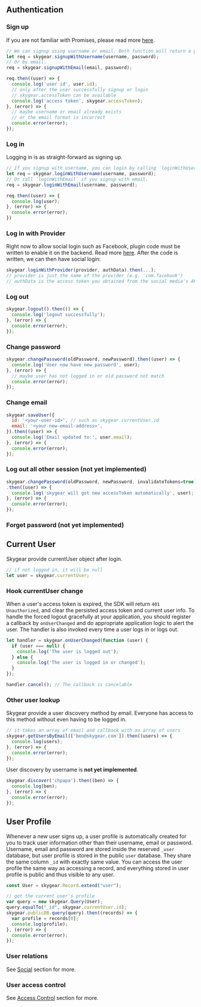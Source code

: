 <a name="authentication"></a>
## Authentication

### Sign up

If you are not familiar with Promises, please read more [here](https://www.promisejs.org/).

``` javascript
// We can signup using username or email. Both function will return a promise.
let req = skygear.signupWithUsername(username, password);
// Or by email.
req = skygear.signupWithEmail(email, password);

req.then((user) => {
  console.log('user id', user.id);
  // only after the user successfully signup or login
  // skygear.accessToken can be available
  console.log('access token', skygear.accessToken);
}, (error) => {
  // maybe username or email already exists
  // or the email format is incorrect
  console.error(error);
});
```

### Log in

Logging in is as straight-forward as signing up.

``` javascript
// If you signup with username, you can login by calling `loginWithUsername`.
let req = skygear.loginWithUsername(username, password);
// Or call `loginWithEmail` if you signup with email.
req = skygear.loginWithEmail(username, password);

req.then((user) => {
  console.log(user);
}, (error) => {
  console.error(error);    
})
```

### Log in with Provider

Right now to allow social login such as Facebook, plugin code must be written
to enable it on the backend. Read more [here](/plugin/guide/guide-auth).
After the code is written, we can then have social login:

``` javascript
skygear.loginWithProvider(provider, authData).then(...);
// provider is just the name of the provider (e.g. 'com.facebook')
// authData is the access token you obtained from the social media's API website
```

### Log out

``` javascript
skygear.logout().then(() => {
  console.log('logout successfully');
}, (error) => {
  console.error(error);
});
```

### Change password

``` javascript
skygear.changePassword(oldPassword, newPassword).then((user) => {
  console.log('User now have new password', user);
}, (error) => {
  // maybe user has not logged in or old password not match
  console.error(error);
});
```

### Change email

``` javascript
skygear.saveUser({
  id: '<your-user-id>', // such as skygear.currentUser.id
  email: '<your-new-email-address>',
}).then((user) => {
  console.log('Email updated to:', user.email);
}, (error) => {
  console.error(error);
});
```

### Log out all other session (not yet implemented)

``` javascript
skygear.changePassword(oldPassword, newPassword, invalidateTokens=true)
.then((user) => {
  console.log('skygear will got new accessToken automatically', user);
}, (error) => {
  console.error(error);
});
```

### Forget password (not yet implemented)

<a name="current-user"></a>
## Current User

Skygear provide currentUser object after login.

``` javascript
// if not logged in, it will be null
let user = skygear.currentUser;
```

### Hook currentUser change

When a user's access token is expired, the SDK will return `401 Unauthorized`,
and clear the persisted access token and current user info. To handle the forced
logout gracefully at your application, you should register a callback by
`onUserChanged` and do appropriate application logic to alert the user. The
handler is also invoked every time a user logs in or logs out.

``` javascript
let handler = skygear.onUserChanged(function (user) {
  if (user === null) {
    console.log('The user is logged out');
  } else {
    console.log('The user is logged in or changed');
  }
});

handler.cancel(); // The callback is cancelable
```

### Other user lookup

Skygear provide a user discovery method by email. Everyone has access to this method without even having to be logged in.

``` javascript
// it takes an array of email and callback with an array of users
skygear.getUsersByEmail(['ben@skygear.com']).then((users) => {
  console.log(users);
}, (error) => {
  console.error(error);
});
```

User discovery by username is **not yet implemented**.

``` javascript
skygear.discover('chpapa').then((ben) => {
  console.log(ben);
}, (error) => {
  console.error(error);
});
```

<a name="user-profile"></a>
## User Profile

Whenever a new user signs up, a user profile is automatically created for
you to track user information other than their username, email or password.
Username, email and password are stored inside the reserved `_user` database,
but user profile is stored in the public `user` database. They share the same
column `_id` with exactly same value. You can access the
user profile the same way as accessing a record, and everything stored in
user profile is public and thus visible to any user.

``` javascript
const User = skygear.Record.extend("user");

// get the current user's profile
var query = new skygear.Query(User);
query.equalTo("_id", skygear.currentUser.id);
skygear.publicDB.query(query).then((records) => {
  var profile = records[0];
  console.log(profile);
}, (error) => {
  console.error(error);
});
```

### User relations

See [Social](/js/guide/relation) section for more.

### User access control

See [Access Control](/js/guide/access-control/role) section for more.

